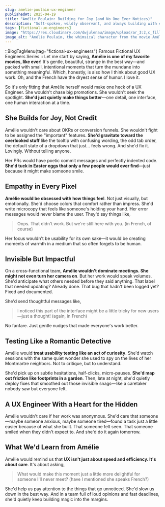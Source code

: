 ```yaml
---
slug: amelie-poulain-ux-engineer
publishedAt: 2025-04-19
title: "Amélie Poulain: Building for Joy (and No One Ever Notices)"
description: "Soft-spoken, wildly observant, and always building with care. What the whimsical heart of Amélie teaches us about quiet UX magic and the power of small, intentional design choices."
tags: [fictional-ux-engineers]
image: "https://res.cloudinary.com/dwjulenau/image/upload/ar_3:2,c_fill,dpr_auto,f_auto,fl_progressive,q_auto/v1745264875/josh-portfolio/assets_task_01jscxxd47f6qsaxehzc5adcmv_img_0.webp"
image_alt: "Amélie Poulain, the whimsical character from the movie Amélie, sitting at a café table with a thoughtful expression."
---
```

::BlogTagMenu{tag="fictional-ux-engineers"}
Famous Fictional UX Engineers Series
::
Let me start by saying, <strong>Amélie is one of my favorite movies, like ever</strong>! It's gentle, beautiful, strange in the best way&mdash;and packed with small, intentional moments that turn the mundane into something meaningful. Which, honestly, is also how I think about good UX work. Oh, and the French have the dryest sense of humor. I love it.

So it's only fitting that Amélie herself would make one heck of a UX Engineer. She wouldn't chase big promotions. She wouldn't seek the spotlight. <strong>She'd just quietly make things better</strong>&mdash;one detail, one interface, one human interaction at a time.

## She Builds for Joy, Not Credit
Amélie wouldn't care about OKRs or conversion funnels. She wouldn't fight to be assigned the "important" features. <strong>She'd gravitate toward the overlooked stuff</strong> like the tooltip with confusing wording, the odd tab order, the default state of a dropdown that just… feels wrong. And she'd fix it. Lovingly. Without telling anyone.

Her PRs would have poetic commit messages and perfectly indented code. <strong>She'd tuck in Easter eggs that only a few people would ever find</strong>&mdash;just because it might make someone smile.

## Empathy in Every Pixel
<strong>Amélie would be obsessed with how things feel</strong>. Not just visually, but emotionally. She'd choose colors that comfort rather than impress. She'd write microcopy that feels like someone's holding your hand. Her error messages would never blame the user. They'd say things like,

> Oops. That didn't work. But we're still here with you. (in French, of course)

Her focus wouldn't be usability for its own sake&mdash;it would be creating moments of warmth in a medium that so often forgets to be human.

## Invisible But Impactful
On a cross-functional team, <strong>Amélie wouldn't dominate meetings. She might not even turn her camera on</strong>. But her work would speak volumes. She'd anticipate what others needed before they said anything. That label that needed updating? Already done. That bug that hadn't been logged yet? Fixed and documented.

She'd send thoughtful messages like,

> I noticed this part of the interface might be a little tricky for new users&mdash;just a thought! (again, in French)

No fanfare. Just gentle nudges that made everyone's work better.

## Testing Like a Romantic Detective
Amélie would <strong>treat usability testing like an act of curiosity</strong>. She'd watch sessions with the same quiet wonder she used to spy on the lives of her Montmartre neighbors. Not to critique, but to understand.

She'd pick up on subtle hesitations, half-clicks, micro-pauses. <strong>She'd map out friction like footprints in a garden</strong>. Then, late at night, she'd quietly deploy fixes that smoothed out those invisible snags&mdash;like a caretaker nobody saw but everyone felt.

## A UX Engineer With a Heart for the Hidden
Amélie wouldn't care if her work was anonymous. She'd care that someone&mdash;maybe someone anxious, maybe someone tired&mdash;found a task just a little easier because of what she built. That someone felt seen. That someone smiled when they didn't expect to. And she'd do it again tomorrow.

## What We'd Learn from Amélie
Amélie would remind us that <strong>UX isn't just about speed and efficiency. It's about care</strong>. It's about asking,

> What would make this moment just a little more delightful for someone I'll never meet? (have I mentioned she speaks French?)

She'd help us pay attention to the things that go unnoticed. She'd slow us down in the best way. And in a team full of loud opinions and fast deadlines, she'd quietly keep building magic into the margins.
